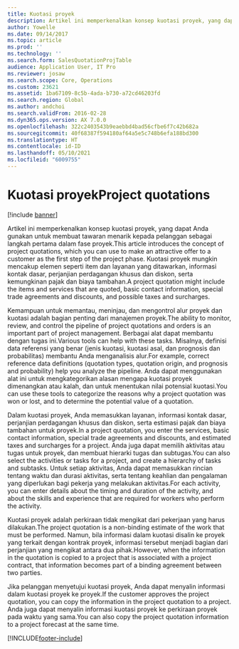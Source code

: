 ```yaml
---
title: Kuotasi proyek
description: Artikel ini memperkenalkan konsep kuotasi proyek, yang dapat Anda gunakan untuk membuat tawaran menarik kepada pelanggan sebagai langkah pertama dalam fase proyek. Kuotasi proyek mungkin mencakup elemen seperti item dan layanan yang ditawarkan, informasi kontak dasar, perjanjian perdagangan khusus dan diskon, serta kemungkinan pajak dan biaya tambahan.
author: Yowelle
ms.date: 09/14/2017
ms.topic: article
ms.prod: ''
ms.technology: ''
ms.search.form: SalesQuotationProjTable
audience: Application User, IT Pro
ms.reviewer: josaw
ms.search.scope: Core, Operations
ms.custom: 23621
ms.assetid: 1ba67109-8c5b-4ada-b730-a72cd46203fd
ms.search.region: Global
ms.author: andchoi
ms.search.validFrom: 2016-02-28
ms.dyn365.ops.version: AX 7.0.0
ms.openlocfilehash: 322c2403543b9eaebbd4bad56cfbe6f7c42b682a
ms.sourcegitcommit: 40f68387f594180af64a5e5c748b6efa188bd300
ms.translationtype: HT
ms.contentlocale: id-ID
ms.lasthandoff: 05/10/2021
ms.locfileid: "6009755"
---
```

# <a name="project-quotations"></a><span data-ttu-id="e482d-104">Kuotasi proyek</span><span class="sxs-lookup"><span data-stu-id="e482d-104">Project quotations</span></span>

[!include [banner](../includes/banner.md)]

<span data-ttu-id="e482d-105">Artikel ini memperkenalkan konsep kuotasi proyek, yang dapat Anda gunakan untuk membuat tawaran menarik kepada pelanggan sebagai langkah pertama dalam fase proyek.</span><span class="sxs-lookup"><span data-stu-id="e482d-105">This article introduces the concept of project quotations, which you can use to make an attractive offer to a customer as the first step of the project phase.</span></span> <span data-ttu-id="e482d-106">Kuotasi proyek mungkin mencakup elemen seperti item dan layanan yang ditawarkan, informasi kontak dasar, perjanjian perdagangan khusus dan diskon, serta kemungkinan pajak dan biaya tambahan.</span><span class="sxs-lookup"><span data-stu-id="e482d-106">A project quotation might include the items and services that are quoted, basic contact information, special trade agreements and discounts, and possible taxes and surcharges.</span></span> 

<span data-ttu-id="e482d-107">Kemampuan untuk memantau, meninjau, dan mengontrol alur proyek dan kuotasi adalah bagian penting dari manajemen proyek.</span><span class="sxs-lookup"><span data-stu-id="e482d-107">The ability to monitor, review, and control the pipeline of project quotations and orders is an important part of project management.</span></span> <span data-ttu-id="e482d-108">Berbagai alat dapat membantu dengan tugas ini.</span><span class="sxs-lookup"><span data-stu-id="e482d-108">Various tools can help with these tasks.</span></span> <span data-ttu-id="e482d-109">Misalnya, definisi data referensi yang benar (jenis kuotasi, kuotasi asal, dan prognosis dan probabilitas) membantu Anda menganalisis alur.</span><span class="sxs-lookup"><span data-stu-id="e482d-109">For example, correct reference data definitions (quotation types, quotation origin, and prognosis and probability) help you analyze the pipeline.</span></span> <span data-ttu-id="e482d-110">Anda dapat menggunakan alat ini untuk mengkategorikan alasan mengapa kuotasi proyek dimenangkan atau kalah, dan untuk menentukan nilai potensial kuotasi.</span><span class="sxs-lookup"><span data-stu-id="e482d-110">You can use these tools to categorize the reasons why a project quotation was won or lost, and to determine the potential value of a quotation.</span></span> 

<span data-ttu-id="e482d-111">Dalam kuotasi proyek, Anda memasukkan layanan, informasi kontak dasar, perjanjian perdagangan khusus dan diskon, serta estimasi pajak dan biaya tambahan untuk proyek.</span><span class="sxs-lookup"><span data-stu-id="e482d-111">In a project quotation, you enter the services, basic contact information, special trade agreements and discounts, and estimated taxes and surcharges for a project.</span></span> <span data-ttu-id="e482d-112">Anda juga dapat memilih aktivitas atau tugas untuk proyek, dan membuat hierarki tugas dan subtugas.</span><span class="sxs-lookup"><span data-stu-id="e482d-112">You can also select the activities or tasks for a project, and create a hierarchy of tasks and subtasks.</span></span> <span data-ttu-id="e482d-113">Untuk setiap aktivitas, Anda dapat memasukkan rincian tentang waktu dan durasi aktivitas, serta tentang keahlian dan pengalaman yang diperlukan bagi pekerja yang melakukan aktivitas.</span><span class="sxs-lookup"><span data-stu-id="e482d-113">For each activity, you can enter details about the timing and duration of the activity, and about the skills and experience that are required for workers who perform the activity.</span></span> 

<span data-ttu-id="e482d-114">Kuotasi proyek adalah perkiraan tidak mengikat dari pekerjaan yang harus dilakukan.</span><span class="sxs-lookup"><span data-stu-id="e482d-114">The project quotation is a non-binding estimate of the work that must be performed.</span></span> <span data-ttu-id="e482d-115">Namun, bila informasi dalam kuotasi disalin ke proyek yang terkait dengan kontrak proyek, informasi tersebut menjadi bagian dari perjanjian yang mengikat antara dua pihak.</span><span class="sxs-lookup"><span data-stu-id="e482d-115">However, when the information in the quotation is copied to a project that is associated with a project contract, that information becomes part of a binding agreement between two parties.</span></span> 

<span data-ttu-id="e482d-116">Jika pelanggan menyetujui kuotasi proyek, Anda dapat menyalin informasi dalam kuotasi proyek ke proyek.</span><span class="sxs-lookup"><span data-stu-id="e482d-116">If the customer approves the project quotation, you can copy the information in the project quotation to a project.</span></span> <span data-ttu-id="e482d-117">Anda juga dapat menyalin informasi kuotasi proyek ke perkiraan proyek pada waktu yang sama.</span><span class="sxs-lookup"><span data-stu-id="e482d-117">You can also copy the project quotation information to a project forecast at the same time.</span></span>





[!INCLUDE[footer-include](../includes/footer-banner.md)]